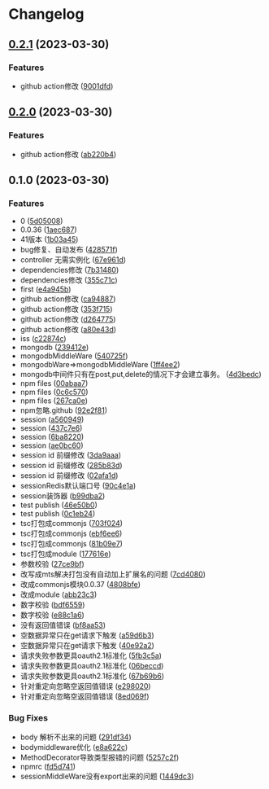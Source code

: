 # Changelog

## [0.2.1](https://github.com/FrontEndDev-org/witty-koa/compare/v0.2.0...v0.2.1) (2023-03-30)


### Features

* github action修改 ([9001dfd](https://github.com/FrontEndDev-org/witty-koa/commit/9001dfd810b2a2b5eb91eb633e604f4561e32209))

## [0.2.0](https://github.com/FrontEndDev-org/witty-koa/compare/v0.1.0...v0.2.0) (2023-03-30)


### Features

* github action修改 ([ab220b4](https://github.com/FrontEndDev-org/witty-koa/commit/ab220b463bc37a18709c6b995795bc351eee274b))

## 0.1.0 (2023-03-30)


### Features

* 0 ([5d05008](https://github.com/FrontEndDev-org/witty-koa/commit/5d050080c65b87ed3201076a0728bedc957074f3))
* 0.0.36 ([1aec687](https://github.com/FrontEndDev-org/witty-koa/commit/1aec6874460ef11debb8e60fc8397205fbf350f0))
* 41版本 ([1b03a45](https://github.com/FrontEndDev-org/witty-koa/commit/1b03a45d8d4d5d3a0e31e04e9b8a0b4646ba977d))
* bug修复、自动发布 ([428571f](https://github.com/FrontEndDev-org/witty-koa/commit/428571f9d190a2bdb70a90e00c74f38f13377def))
* controller 无需实例化 ([67e961d](https://github.com/FrontEndDev-org/witty-koa/commit/67e961d44f343895894e5d084bfe894ee4a1a986))
* dependencies修改 ([7b31480](https://github.com/FrontEndDev-org/witty-koa/commit/7b314801886f8385abeaf32ac497fc527164becb))
* dependencies修改 ([355c71c](https://github.com/FrontEndDev-org/witty-koa/commit/355c71c589251442132c0560cd386845615af3ac))
* first ([e4a945b](https://github.com/FrontEndDev-org/witty-koa/commit/e4a945b4f5f469685a5e78a8133704d79db73218))
* github action修改 ([ca94887](https://github.com/FrontEndDev-org/witty-koa/commit/ca94887c3cb75486524e1f18316fb863d8e3d541))
* github action修改 ([353f715](https://github.com/FrontEndDev-org/witty-koa/commit/353f7159dc920444741cc9d0864cf98addacbc0a))
* github action修改 ([d264775](https://github.com/FrontEndDev-org/witty-koa/commit/d26477574278b00aef3615ddd4e8ae7c7247f1be))
* github action修改 ([a80e43d](https://github.com/FrontEndDev-org/witty-koa/commit/a80e43d93012d030d03198df1db68dd1275b7238))
* iss ([c22874c](https://github.com/FrontEndDev-org/witty-koa/commit/c22874ce60de8736a4f58f7d6505f25be061bed2))
* mongodb ([239412e](https://github.com/FrontEndDev-org/witty-koa/commit/239412efc66153b5d6bf128b527775af94cf2aea))
* mongodbMiddleWare ([540725f](https://github.com/FrontEndDev-org/witty-koa/commit/540725f17f82c68582a18f5b86d3ecfe65241441))
* mongodbWare=&gt;mongodbMiddleWare ([1ff4ee2](https://github.com/FrontEndDev-org/witty-koa/commit/1ff4ee2c368ad8f95cf48c3653e7fd7fa566f9ce))
* mongodb中间件只有在post,put,delete的情况下才会建立事务。 ([4d3bedc](https://github.com/FrontEndDev-org/witty-koa/commit/4d3bedcde5b0d2f744d921a5151449d5465d9b21))
* npm files ([00abaa7](https://github.com/FrontEndDev-org/witty-koa/commit/00abaa7302546cdfef605bddf81086488a4bf498))
* npm files ([0c6c570](https://github.com/FrontEndDev-org/witty-koa/commit/0c6c57058cfda76ae4b9845b3473941959bc735a))
* npm files ([267ca0e](https://github.com/FrontEndDev-org/witty-koa/commit/267ca0e8620e79b615b58547a8d01cf9e57db39a))
* npm忽略.github ([92e2f81](https://github.com/FrontEndDev-org/witty-koa/commit/92e2f8170c94866ab85e1ea304ee664eed0ea74d))
* session ([a560949](https://github.com/FrontEndDev-org/witty-koa/commit/a5609492ff8f29e992e295750809cecb36a801de))
* session ([437c7e6](https://github.com/FrontEndDev-org/witty-koa/commit/437c7e65d4825aa2c9c4369572aa3c1ecac9ea3d))
* session ([6ba8220](https://github.com/FrontEndDev-org/witty-koa/commit/6ba8220879d8f55e9ba46c39ceff7ea8bfcefb0c))
* session ([ae0bc60](https://github.com/FrontEndDev-org/witty-koa/commit/ae0bc60e2dfa372cdb56385743f76de60210ebe4))
* session id 前缀修改 ([3da9aaa](https://github.com/FrontEndDev-org/witty-koa/commit/3da9aaa56d2270c4c709d172db090ece77d101d1))
* session id 前缀修改 ([285b83d](https://github.com/FrontEndDev-org/witty-koa/commit/285b83d7bb14c90857d1f6dc84404ef1731e6662))
* session id 前缀修改 ([02afa1d](https://github.com/FrontEndDev-org/witty-koa/commit/02afa1dfeea984f1a6da11b4546e3ead5153142d))
* sessionRedis默认端口号 ([90c4e1a](https://github.com/FrontEndDev-org/witty-koa/commit/90c4e1a843b9cc74f643373969a602b309b55f61))
* session装饰器 ([b99dba2](https://github.com/FrontEndDev-org/witty-koa/commit/b99dba27a6b0313494d9a18e87add251fa70dde6))
* test publish ([46e50b0](https://github.com/FrontEndDev-org/witty-koa/commit/46e50b0a05bb26e7b949a842c409bc4d8ea33e76))
* test publish ([0c1eb24](https://github.com/FrontEndDev-org/witty-koa/commit/0c1eb24109c01eac384052695c662f4947f5f579))
* tsc打包成commonjs ([703f024](https://github.com/FrontEndDev-org/witty-koa/commit/703f024468383a7cbee26ee848c29324462da17b))
* tsc打包成commonjs ([ebf6ee6](https://github.com/FrontEndDev-org/witty-koa/commit/ebf6ee60f04d79516e1278a50afc44c1de90bb03))
* tsc打包成commonjs ([81b09e7](https://github.com/FrontEndDev-org/witty-koa/commit/81b09e75de175c1f736273b9c08abfa607be3db0))
* tsc打包成module ([177616e](https://github.com/FrontEndDev-org/witty-koa/commit/177616ecbf5ff441cc58d9fe902e9a1db772e9bb))
* 参数校验 ([27ce9bf](https://github.com/FrontEndDev-org/witty-koa/commit/27ce9bfa9ed809a84194786123aca470a8d1ccdc))
* 改写成mts解决打包没有自动加上扩展名的问题 ([7cd4080](https://github.com/FrontEndDev-org/witty-koa/commit/7cd4080a6381edc4411359d0c51282d3b35967bf))
* 改成commonjs模块0.0.37 ([4808bfe](https://github.com/FrontEndDev-org/witty-koa/commit/4808bfe0fa8d44a63595bbb044f186c7720eb5d6))
* 改成module ([abb23c3](https://github.com/FrontEndDev-org/witty-koa/commit/abb23c34d04eb89c85c79db76a57b3651a209a27))
* 数字校验 ([bdf6559](https://github.com/FrontEndDev-org/witty-koa/commit/bdf6559a82751ca99ef9d2c030ce9d5c6e699fc1))
* 数字校验 ([e88c1a6](https://github.com/FrontEndDev-org/witty-koa/commit/e88c1a6fbd24229367ec3684d342ff59134b1c8b))
* 没有返回值错误 ([bf8aa53](https://github.com/FrontEndDev-org/witty-koa/commit/bf8aa53715e67191a2ec799f6647205320f324db))
* 空数据异常只在get请求下触发 ([a59d6b3](https://github.com/FrontEndDev-org/witty-koa/commit/a59d6b3f728062e17ea5e786fb633e6e3eeb1ae2))
* 空数据异常只在get请求下触发 ([40e92a2](https://github.com/FrontEndDev-org/witty-koa/commit/40e92a2a9fed9e155602b106a0556d1cd0ce8fd3))
* 请求失败参数更具oauth2.1标准化 ([5fb3c5a](https://github.com/FrontEndDev-org/witty-koa/commit/5fb3c5aad11db923d8e912f5e9e3f8fd69c27862))
* 请求失败参数更具oauth2.1标准化 ([06beccd](https://github.com/FrontEndDev-org/witty-koa/commit/06beccdc69664dabdaf177ae1dcd7475ec278742))
* 请求失败参数更具oauth2.1标准化 ([67b69b6](https://github.com/FrontEndDev-org/witty-koa/commit/67b69b61440fd155e203094f381a9426e1631a2f))
* 针对重定向忽略空返回值错误 ([e298020](https://github.com/FrontEndDev-org/witty-koa/commit/e2980203747e93a36197fdd54edbf7a890d9999e))
* 针对重定向忽略空返回值错误 ([8ed069f](https://github.com/FrontEndDev-org/witty-koa/commit/8ed069f1d603b927c1f2729df6ee0a81dfacd595))


### Bug Fixes

* body 解析不出来的问题 ([291df34](https://github.com/FrontEndDev-org/witty-koa/commit/291df343178232a3dcea72d9ceaa300dc80fa071))
* bodymiddleware优化 ([e8a622c](https://github.com/FrontEndDev-org/witty-koa/commit/e8a622c2b1a35137cb1bc8d1cb6647b941d410f4))
* MethodDecorator导致类型报错的问题 ([5257c2f](https://github.com/FrontEndDev-org/witty-koa/commit/5257c2f6f60dbf14f267db40f67de0aa7dd9ec89))
* npmrc ([fd5d741](https://github.com/FrontEndDev-org/witty-koa/commit/fd5d74136dc066df83f6f4dd177417317a9bfc58))
* sessionMiddleWare没有export出来的问题 ([1449dc3](https://github.com/FrontEndDev-org/witty-koa/commit/1449dc3dc01e1269f8afacc8d672a2194677ba4a))
